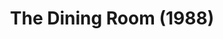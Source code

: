 ---
layout: productions
title: The Dining Room (1988)
image:
category:
details:
  Theatre: Players by the Sea
cast:
crew:
  Director: Michael Lipp
external_links:
---